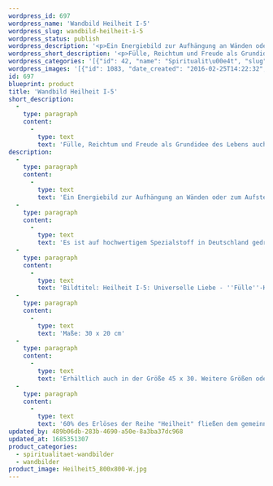 ```yaml
---
wordpress_id: 697
wordpress_name: 'Wandbild Heilheit I-5'
wordpress_slug: wandbild-heilheit-i-5
wordpress_status: publish
wordpress_description: '<p>Ein Energiebild zur Aufhängung an Wänden oder zum Aufstellen im Raum mit dem aktivierbaren feinstofflichen Informationsfeld: Heilheit - Universelle Liebe - Fülle, Reichtum, Freude - Wahrheit: Heilheit, die entsteht aus der Grundansicht, dass das Leben eines Einzelnen für sich genommen oder in einer Gemeinschaft ausgerichtet ist auf Fülle, Freude und Reichtum. Wie jedes andere Bild aus der Reihe ''Heilheit I'' repräsentiert auch dieses die stimmige Erfahrung, eingebunden zu sein in das, was wir "universelle Liebe" nennen. Sie repräsentieren besonders "reine" und "komplexe Felder der Elveden® Energiebilder.</p><p>Es ist auf hochwertigem Spezialstoff in Deutschland gedruckt und sorgfältig in Handarbeit auf Holzkeilrahmen aufgezogen. Laut Herstellerangaben ist der farbintensive Druck 70 Jahre lichtecht, waschbar und in einem umweltorientierten Verfahren hergestellt. Der Oberstoff ist mit einer Spezialbeschichtung unterfüttert, so dass, bei Aufhängung an der Wand, der rückseitige Holzrahmen auch bei hellen Farben unsichtbar ist. (In der Onlineansicht ist unser Bild mit einem Wasserzeichen geschützt. Wir bitten um Ihr Verständnis. Im Original ist der Schriftzung „Energiebild Elveden Verlag“ entfernt.)</p><p>Bildtitel: Heilheit I-5: Universelle Liebe - ''Fülle''-Konzepte. Reihe: Heilheit</p><p>Maße: 30 x 20 cm</p><p>Erhältlich auch in der Größe 45 x 30. Weitere Größen oder andere Seitenverhältnisse, sind bis 200 cm individuell für Sie innerhalb weniger Tage herstellbar. Bitte kontaktieren Sie uns hierfür unter <a href="mailto:info@elvedenverlag.de">info@elvedenverlag.de</a>.</p><p>60% des Erlöses der Reihe "Heilheit" fließen dem <a href="http://www.elveden.de/foerderverein/">gemeinnützigen Elveden Förderverein e.V.</a> zu.</p><p><a href="https://my.feenbaum.de/anwendung-energie-wandbilder/">Anwendungshinweise</a>      <a href="https://my.feenbaum.de/produktinformation-wandbilder/">Produktinformationen</a></p>'
wordpress_short_description: '<p>Fülle, Reichtum und Freude als Grundidee des Lebens auch für sich selbst annehmen</p>'
wordpress_categories: '[{"id": 42, "name": "Spiritualit\u00e4t", "slug": "spiritualitaet-wandbilder"}, {"id": 24, "name": "Wandbilder", "slug": "wandbilder"}]'
wordpress_images: '[{"id": 1083, "date_created": "2016-02-25T14:22:32", "date_created_gmt": "2016-02-25T12:22:32", "date_modified": "2016-02-25T14:22:32", "date_modified_gmt": "2016-02-25T12:22:32", "src": "https://my.feenbaum.de/wp-content/uploads/2016/02/Heilheit5_800x800-W.jpg", "name": "Heilheit5_800x800-W", "alt": ""}]'
id: 697
blueprint: product
title: 'Wandbild Heilheit I-5'
short_description:
  -
    type: paragraph
    content:
      -
        type: text
        text: 'Fülle, Reichtum und Freude als Grundidee des Lebens auch für sich selbst annehmen'
description:
  -
    type: paragraph
    content:
      -
        type: text
        text: 'Ein Energiebild zur Aufhängung an Wänden oder zum Aufstellen im Raum mit dem aktivierbaren feinstofflichen Informationsfeld: Heilheit - Universelle Liebe - Fülle, Reichtum, Freude - Wahrheit: Heilheit, die entsteht aus der Grundansicht, dass das Leben eines Einzelnen für sich genommen oder in einer Gemeinschaft ausgerichtet ist auf Fülle, Freude und Reichtum. Wie jedes andere Bild aus der Reihe ''Heilheit I'' repräsentiert auch dieses die stimmige Erfahrung, eingebunden zu sein in das, was wir "universelle Liebe" nennen. Sie repräsentieren besonders "reine" und "komplexe Felder der Elveden® Energiebilder.'
  -
    type: paragraph
    content:
      -
        type: text
        text: 'Es ist auf hochwertigem Spezialstoff in Deutschland gedruckt und sorgfältig in Handarbeit auf Holzkeilrahmen aufgezogen. Laut Herstellerangaben ist der farbintensive Druck 70 Jahre lichtecht, waschbar und in einem umweltorientierten Verfahren hergestellt. Der Oberstoff ist mit einer Spezialbeschichtung unterfüttert, so dass, bei Aufhängung an der Wand, der rückseitige Holzrahmen auch bei hellen Farben unsichtbar ist. (In der Onlineansicht ist unser Bild mit einem Wasserzeichen geschützt. Wir bitten um Ihr Verständnis. Im Original ist der Schriftzung „Energiebild Elveden Verlag“ entfernt.)'
  -
    type: paragraph
    content:
      -
        type: text
        text: 'Bildtitel: Heilheit I-5: Universelle Liebe - ''Fülle''-Konzepte. Reihe: Heilheit'
  -
    type: paragraph
    content:
      -
        type: text
        text: 'Maße: 30 x 20 cm'
  -
    type: paragraph
    content:
      -
        type: text
        text: 'Erhältlich auch in der Größe 45 x 30. Weitere Größen oder andere Seitenverhältnisse, sind bis 200 cm individuell für Sie innerhalb weniger Tage herstellbar. Bitte kontaktieren Sie uns hierfür unter info@elvedenverlag.de.'
  -
    type: paragraph
    content:
      -
        type: text
        text: '60% des Erlöses der Reihe "Heilheit" fließen dem gemeinnützigen Elveden Förderverein e.V. zu.'
updated_by: 489b06db-283b-4690-a50e-8a3ba37dc968
updated_at: 1685351307
product_categories:
  - spiritualitaet-wandbilder
  - wandbilder
product_image: Heilheit5_800x800-W.jpg
---
```

